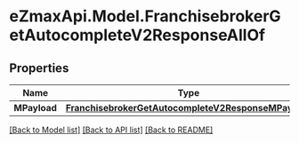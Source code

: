 
# eZmaxApi.Model.FranchisebrokerGetAutocompleteV2ResponseAllOf

## Properties

Name | Type | Description | Notes
------------ | ------------- | ------------- | -------------
**MPayload** | [**FranchisebrokerGetAutocompleteV2ResponseMPayload**](FranchisebrokerGetAutocompleteV2ResponseMPayload.md) |  | 

[[Back to Model list]](../README.md#documentation-for-models)
[[Back to API list]](../README.md#documentation-for-api-endpoints)
[[Back to README]](../README.md)

